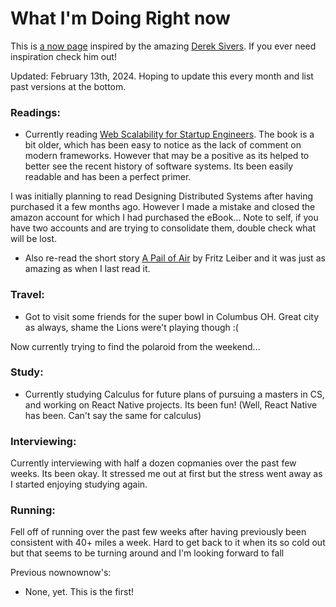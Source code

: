 # What I'm Doing Right now

This is [a now page](https://nownownow.com/about) inspired by the amazing [Derek Sivers](https://sive.rs/now). If you ever need inspiration check him out!

Updated: February 13th, 2024. Hoping to update this every month and list past versions at the bottom.

### Readings:

- Currently reading [Web Scalability for Startup Engineers](https://www.amazon.com/Scalability-Startup-Engineers-Artur-Ejsmont/dp/0071843655). The book is a bit older, which has been easy to notice as the lack of comment on modern frameworks. However that may be a positive as its helped to better see the recent history of software systems. Its been easily readable and has been a perfect primer.

I was initially planning to read Designing Distributed Systems after having purchased it a few months ago. However I made a mistake and closed the amazon account for which I had purchased the eBook... Note to self, if you have two accounts and are trying to consolidate them, double check what will be lost.

- Also re-read the short story [A Pail of Air](https://www.gutenberg.org/files/51461/51461-h/51461-h.htm) by Fritz Leiber and it was just as amazing as when I last read it.

### Travel:

- Got to visit some friends for the super bowl in Columbus OH. Great city as always, shame the Lions were't playing though :(

Now currently trying to find the polaroid from the weekend...

### Study:

- Currently studying Calculus for future plans of pursuing a masters in CS, and working on React Native projects. Its been fun! (Well, React Native has been. Can't say the same for calculus)

### Interviewing:

Currently interviewing with half a dozen copmanies over the past few weeks. Its been okay. It stressed me out at first but the stress went away as I started enjoying studying again.

### Running:

Fell off of running over the past few weeks after having previously been consistent with 40+ miles a week. Hard to get back to it when its so cold out but that seems to be turning around and I'm looking forward to fall

Previous nownownow's:

- None, yet. This is the first!
